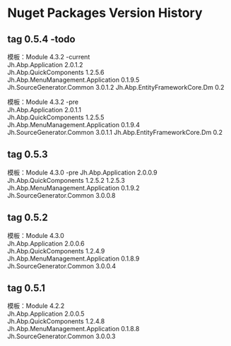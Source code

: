 # Nuget Packages Version History

## tag 0.5.4 -todo
模板：Module 4.3.2 -current  
Jh.Abp.Application 2.0.1.2  
Jh.Abp.QuickComponents 1.2.5.6  
Jh.Abp.MenuManagement.Application 0.1.9.5  
Jh.SourceGenerator.Common 3.0.1.2
Jh.Abp.EntityFrameworkCore.Dm 0.2

模板：Module 4.3.2 -pre  
Jh.Abp.Application 2.0.1.1  
Jh.Abp.QuickComponents 1.2.5.5  
Jh.Abp.MenuManagement.Application 0.1.9.4  
Jh.SourceGenerator.Common 3.0.1.1
Jh.Abp.EntityFrameworkCore.Dm 0.2

## tag 0.5.3

模板：Module 4.3.0 -pre
Jh.Abp.Application 2.0.0.9  
Jh.Abp.QuickComponents 1.2.5.2  1.2.5.3  
Jh.Abp.MenuManagement.Application 0.1.9.2  
Jh.SourceGenerator.Common 3.0.0.8  


## tag 0.5.2

模板：Module 4.3.0  
Jh.Abp.Application 2.0.0.6  
Jh.Abp.QuickComponents 1.2.4.9  
Jh.Abp.MenuManagement.Application 0.1.8.9  
Jh.SourceGenerator.Common 3.0.0.4  

## tag 0.5.1

模板：Module 4.2.2  
Jh.Abp.Application 2.0.0.5  
Jh.Abp.QuickComponents 1.2.4.8  
Jh.Abp.MenuManagement.Application 0.1.8.8  
Jh.SourceGenerator.Common 3.0.0.3  
